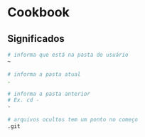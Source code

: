 # Cookbook

## Significados

```sh
# informa que está na pasta do usuário
~

# informa a pasta atual
.

# informa a pasta anterior
# Ex. cd -
-

# arquivos ocultos tem um ponto no começo
.git
```
